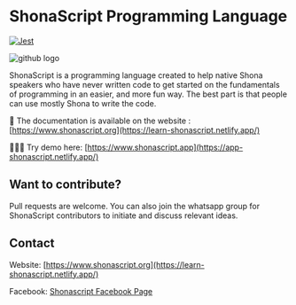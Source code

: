 

# ShonaScript Programming Language
[![Jest](https://github.com/panasheMuriro/shonascript/actions/workflows/node.js.yml/badge.svg)](https://github.com/panasheMuriro/shonascript/actions/workflows/node.js.yml)


![github logo](https://user-images.githubusercontent.com/87081585/148064596-4ddd02e2-3b14-4785-bcf3-d2e1b58be13a.png)

ShonaScript is a programming language created to help native Shona speakers who have never written code to get started on the fundamentals of programming in an easier, and more fun way. The best part is that people can use mostly Shona to write the code.

📓 The documentation is available on the website : [https://www.shonascript.org](https://learn-shonascript.netlify.app/)

👨🏾‍💻 Try demo here:  [https://www.shonascript.app](https://app-shonascript.netlify.app/)


## Want to contribute?
Pull requests are welcome. You can also join the whatsapp group for ShonaScript contributors to initiate and discuss relevant ideas. 

## Contact

Website: [https://www.shonascript.org](https://learn-shonascript.netlify.app/)

Facebook: [Shonascript Facebook Page](https://m.facebook.com/p/ShonaScript-Programming-Language-100076384746037/)


